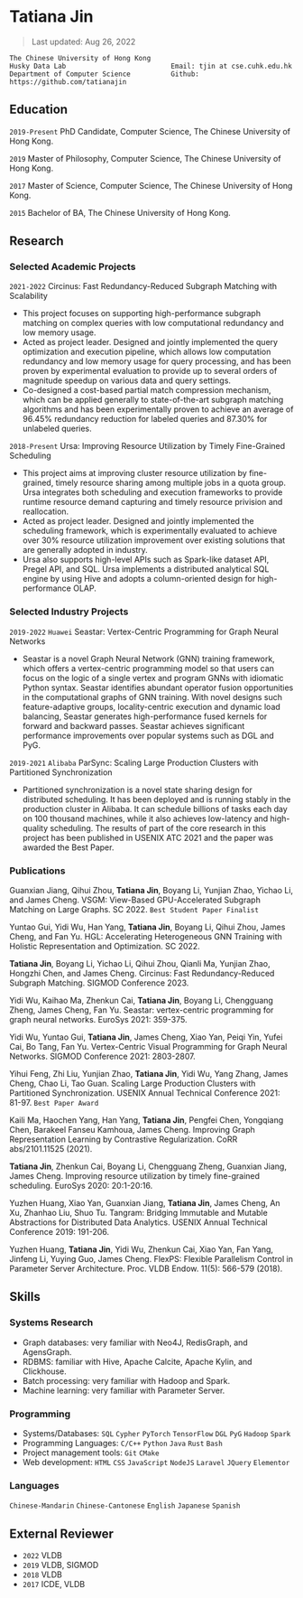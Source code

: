 # Tatiana Jin

> Last updated: Aug 26, 2022

```text
The Chinese University of Hong Kong
Husky Data Lab                          Email: tjin at cse.cuhk.edu.hk
Department of Computer Science          Github: https://github.com/tatianajin
```

## Education

``` 2019-Present ``` PhD Candidate, Computer Science, The Chinese University of Hong Kong.

``` 2019 ``` Master of Philosophy, Computer Science, The Chinese University of Hong Kong.

``` 2017 ``` Master of Science, Computer Science, The Chinese University of Hong Kong.

``` 2015 ``` Bachelor of BA, The Chinese University of Hong Kong.

## Research

### Selected Academic Projects

``` 2021-2022 ``` Circinus: Fast Redundancy-Reduced Subgraph Matching with Scalability

* This project focuses on supporting high-performance subgraph matching on complex queries with low computational redundancy and low memory usage.
* Acted as project leader. Designed and jointly implemented the query optimization and execution pipeline, which allows low computation redundancy and low memory usage for query processing, and has been proven by experimental evaluation to provide up to several orders of magnitude speedup on various data and query settings.
* Co-designed a cost-based partial match compression mechanism, which can be applied generally to state-of-the-art subgraph matching algorithms and has been experimentally proven to achieve an average of 96.45% redundancy reduction for labeled queries and 87.30% for unlabeled queries.

``` 2018-Present ``` Ursa: Improving Resource Utilization by Timely Fine-Grained Scheduling

* This project aims at improving cluster resource utilization by fine-grained, timely resource sharing among multiple jobs in a quota group. Ursa integrates both  scheduling and execution frameworks to provide runtime resource demand capturing and timely resource privision and reallocation.
* Acted as project leader. Designed and jointly implemented the scheduling framework, which is experimentally evaluated to achieve over 30% resource utilization improvement over existing solutions that are generally adopted in industry.
* Ursa also supports high-level APIs such as Spark-like dataset API, Pregel API, and SQL. Ursa implements a distributed analytical SQL engine by using Hive and adopts a column-oriented design for high-performance OLAP.

### Selected Industry Projects

``` 2019-2022 ``` ``` Huawei ``` Seastar: Vertex-Centric Programming for Graph Neural Networks

* Seastar is a novel Graph Neural Network (GNN) training framework, which offers a vertex-centric programming model so that users can focus on the logic of a single vertex and program GNNs with idiomatic Python syntax. Seastar identifies abundant operator fusion opportunities in the computational graphs of GNN training. With novel designs such feature-adaptive groups, locality-centric execution and dynamic load balancing, Seastar generates high-performance fused kernels for forward and backward passes. Seastar achieves significant performance improvements over popular systems such as DGL and PyG.

``` 2019-2021 ``` ``` Alibaba ``` ParSync: Scaling Large Production Clusters with Partitioned Synchronization

* Partitioned synchronization is a novel state sharing design for distributed scheduling. It has been deployed and is running stably in the production cluster in Alibaba. It can schedule billions of tasks each day on 100 thousand machines, while it also achieves low-latency and high-quality scheduling. The results of part of the core research in this project has been published in USENIX ATC 2021 and the paper was awarded the Best Paper.

### Publications

Guanxian Jiang, Qihui Zhou, **Tatiana Jin**, Boyang Li, Yunjian Zhao, Yichao Li, and James Cheng.
VSGM: View-Based GPU-Accelerated Subgraph Matching on Large Graphs.
SC 2022. ```Best Student Paper Finalist```

Yuntao Gui, Yidi Wu, Han Yang, **Tatiana Jin**, Boyang Li, Qihui Zhou, James Cheng, and Fan Yu.
HGL: Accelerating Heterogeneous GNN Training with Holistic Representation and Optimization.
SC 2022.

**Tatiana Jin**, Boyang Li, Yichao Li, Qihui Zhou, Qianli Ma, Yunjian Zhao, Hongzhi Chen, and James Cheng.
Circinus: Fast Redundancy-Reduced Subgraph Matching.
SIGMOD Conference 2023.

Yidi Wu, Kaihao Ma, Zhenkun Cai, **Tatiana Jin**, Boyang Li, Chengguang Zheng, James Cheng, Fan Yu.
Seastar: vertex-centric programming for graph neural networks.
EuroSys 2021: 359-375.

Yidi Wu, Yuntao Gui, **Tatiana Jin**, James Cheng, Xiao Yan, Peiqi Yin, Yufei Cai, Bo Tang, Fan Yu.
Vertex-Centric Visual Programming for Graph Neural Networks.
SIGMOD Conference 2021: 2803-2807.

Yihui Feng, Zhi Liu, Yunjian Zhao, **Tatiana Jin**, Yidi Wu, Yang Zhang, James Cheng, Chao Li, Tao Guan.
Scaling Large Production Clusters with Partitioned Synchronization.
USENIX Annual Technical Conference 2021: 81-97. ``` Best Paper Award ```

Kaili Ma, Haochen Yang, Han Yang, **Tatiana Jin**, Pengfei Chen, Yongqiang Chen, Barakeel Fanseu Kamhoua, James Cheng.
Improving Graph Representation Learning by Contrastive Regularization.
CoRR abs/2101.11525 (2021).

**Tatiana Jin**, Zhenkun Cai, Boyang Li, Chengguang Zheng, Guanxian Jiang, James Cheng.
Improving resource utilization by timely fine-grained scheduling.
EuroSys 2020: 20:1-20:16.

Yuzhen Huang, Xiao Yan, Guanxian Jiang, **Tatiana Jin**, James Cheng, An Xu, Zhanhao Liu, Shuo Tu.
Tangram: Bridging Immutable and Mutable Abstractions for Distributed Data Analytics.
USENIX Annual Technical Conference 2019: 191-206.

Yuzhen Huang, **Tatiana Jin**, Yidi Wu, Zhenkun Cai, Xiao Yan, Fan Yang, Jinfeng Li, Yuying Guo, James Cheng.
FlexPS: Flexible Parallelism Control in Parameter Server Architecture.
Proc. VLDB Endow. 11(5): 566-579 (2018).

## Skills

### Systems Research

* Graph databases: very familiar with Neo4J, RedisGraph, and AgensGraph.
* RDBMS: familiar with Hive, Apache Calcite, Apache Kylin, and Clickhouse.
* Batch processing: very familiar with Hadoop and Spark.
* Machine learning: very familiar with Parameter Server.

### Programming

* Systems/Databases: ```SQL``` ```Cypher``` ```PyTorch``` ```TensorFlow``` ```DGL``` ```PyG``` ```Hadoop``` ```Spark```
* Programming Languages: ```C/C++``` ```Python``` ```Java``` ```Rust```  ```Bash```
* Project management tools: ```Git``` ```CMake```
* Web development: ```HTML``` ```CSS``` ```JavaScript``` ```NodeJS``` ```Laravel``` ```JQuery``` ```Elementor```

### Languages

```Chinese-Mandarin``` ```Chinese-Cantonese``` ```English``` ```Japanese``` ```Spanish```

## External Reviewer

* ```2022``` VLDB
* ```2019``` VLDB, SIGMOD
* ```2018``` VLDB
* ```2017``` ICDE, VLDB

